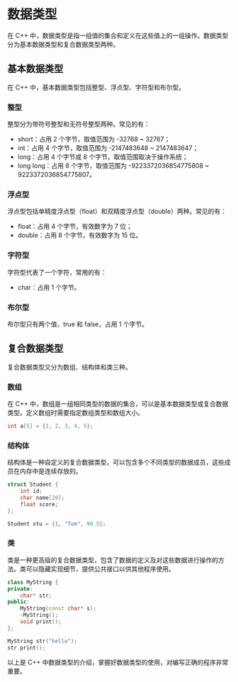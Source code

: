 # 数据类型
在 C++ 中，数据类型是指一组值的集合和定义在这些值上的一组操作。数据类型分为基本数据类型和复合数据类型两种。

## 基本数据类型
在 C++ 中，基本数据类型包括整型、浮点型、字符型和布尔型。

### 整型
整型分为带符号整型和无符号整型两种。常见的有：

+ short：占用 2 个字节，取值范围为 -32768 ~ 32767；
+ int：占用 4 个字节，取值范围为 -2147483648 ~ 2147483647；
+ long：占用 4 个字节或 8 个字节，取值范围取决于操作系统；
+ long long：占用 8 个字节，取值范围为 -9223372036854775808 ~ 9223372036854775807。

### 浮点型
浮点型包括单精度浮点型（float）和双精度浮点型（double）两种。常见的有：

+ float：占用 4 个字节，有效数字为 7 位；
+ double：占用 8 个字节，有效数字为 15 位。

### 字符型
字符型代表了一个字符，常用的有：

+ char：占用 1 个字节。

### 布尔型
布尔型只有两个值，true 和 false，占用 1 个字节。

## 复合数据类型
复合数据类型又分为数组、结构体和类三种。

### 数组
在 C++ 中，数组是一组相同类型的数据的集合，可以是基本数据类型或复合数据类型。定义数组时需要指定数组类型和数组大小。
```cpp
int a[5] = {1, 2, 3, 4, 5};
```

### 结构体
结构体是一种自定义的复合数据类型，可以包含多个不同类型的数据成员，这些成员在内存中是连续存放的。
```cpp
struct Student {
    int id;
    char name[20];
    float score;
};

Student stu = {1, "Tom", 90.5};
```

### 类
类是一种更高级的复合数据类型，包含了数据的定义及对这些数据进行操作的方法。类可以隐藏实现细节，提供公共接口以供其他程序使用。
```cpp
class MyString {
private:
    char* str;
public:
    MyString(const char* s);
    ~MyString();
    void print();
};

MyString str("hello");
str.print();
```

以上是 C++ 中数据类型的介绍，掌握好数据类型的使用，对编写正确的程序非常重要。